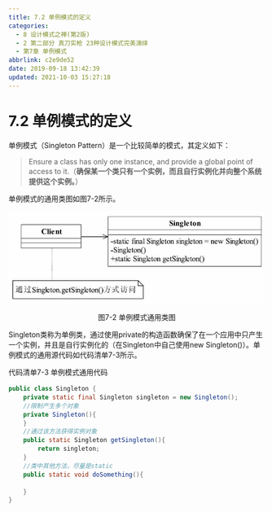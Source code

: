 ```yaml
---
title: 7.2 单例模式的定义
categories:
  - 8 设计模式之禅(第2版)
  - 2 第二部分 真刀实枪 23种设计模式完美演绎
  - 第7章 单例模式
abbrlink: c2e9de52
date: 2019-09-18 13:42:39
updated: 2021-10-03 15:27:18
---
```

# 7.2 单例模式的定义 #
单例模式（Singleton Pattern）是一个比较简单的模式，其定义如下：
> Ensure a class has only one instance, and provide a global point of access to it.（**确保某一个类只有一个实例，而且自行实例化并向整个系统提供这个实例。**）

单例模式的通用类图如图7-2所示。

![image-20210927214659155](https://raw.githubusercontent.com/lanlan2017/images/master/Blog/2021/09/20210927214659.png)

<center>图7-2 单例模式通用类图</center>

Singleton类称为单例类，通过使用private的构造函数确保了在一个应用中只产生一个实例，并且是自行实例化的（在Singleton中自己使用new Singleton()）。单例模式的通用源代码如代码清单7-3所示。

代码清单7-3 单例模式通用代码

```java
public class Singleton {
    private static final Singleton singleton = new Singleton();
    //限制产生多个对象
    private Singleton(){
    }
    //通过该方法获得实例对象
    public static Singleton getSingleton(){
        return singleton;
    }
    //类中其他方法，尽量是static
    public static void doSomething(){
        
    }
}
```


